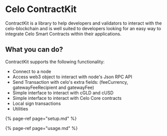 # Celo ContractKit

ContractKit is a library to help developers and validators to interact with the celo-blockchain and is well suited to developers looking for an easy way to integrate Celo Smart Contracts within their applications.

## What you can do?

ContractKit supports the following functionality:

- Connect to a node
- Access web3 object to interact with node's Json RPC API
- Send Transaction with celo's extra fields: (feeCurrency, gatewayFeeRecipient and gatewayFee)
- Simple interface to interact with cGLD and cUSD
- Simple interface to interact with Celo Core contracts
- Local sign transactions
- Utilities

{% page-ref page="setup.md" %}

{% page-ref page="usage.md" %}
